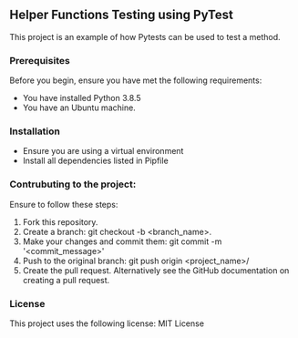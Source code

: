 ## Helper Functions Testing using PyTest

This project is an example of how Pytests can be used to test a method.

### Prerequisites
Before you begin, ensure you have met the following requirements:
- You have installed Python 3.8.5
- You have an Ubuntu machine.

### Installation
- Ensure you are using a virtual environment
- Install all dependencies listed in Pipfile

### Contrubuting to the project:
Ensure to follow these steps:

1. Fork this repository.
2. Create a branch: git checkout -b <branch_name>.
3. Make your changes and commit them: git commit -m '<commit_message>'
4. Push to the original branch: git push origin <project_name>/<location>
5. Create the pull request.
Alternatively see the GitHub documentation on creating a pull request.

### License
This project uses the following license: MIT License